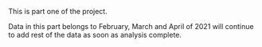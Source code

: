 This is part one of the project.

Data in this part belongs to February, March and April of 2021
will continue to add rest of the data as soon as analysis complete.
